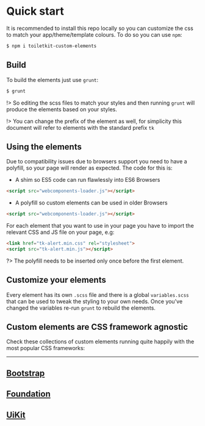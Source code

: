 # Quick start

It is recommended to install this repo locally so you can customize the css to match your app/theme/template colours. To do so you can use `npm`:

```bash
$ npm i toiletkit-custom-elements
```

## Build

To build the elements just use `grunt`:

```bash
$ grunt
```
!> So editing the scss files to match your styles and then running `grunt` will produce the elements based on your styles.

!> You can change the prefix of the element as well, for simplicity this document will refer to elements with the standard prefix `tk`

## Using the elements

Due to compatibility issues due to browsers support you need to have a polyfill, so your page will render as expected. The code for this is:
- A shim so ES5 code can run flawlessly into ES6 Browsers
```html
<script src="webcomponents-loader.js"></script>
```
- A polyfill so custom elements can be used in older Browsers
```html
<script src="webcomponents-loader.js"></script>
```

For each element that you want to use in your page you have to import the relevant CSS and JS file on your page, e.g:
```html
<link href="tk-alert.min.css" rel="stylesheet">
<script src="tk-alert.min.js"></script>
```

?> The polyfill needs to be inserted only once before the first element.

## Customize your elements

Every element has its own `.scss` file and there is a global `variables.scss` that can be used to tweak the styling to your own needs. Once you've changed the variables re-run `grunt` to rebuild the elements.


## Custom elements are CSS framework agnostic

Check these collections of custom elements running quite happily with the most popular CSS frameworks:

----
<a href="/custom-elements/bootstrap-demo.html">Bootstrap</a>
-----
<a href="/custom-elements/foundation-demo.html">Foundation</a>
-----
<a href="/custom-elements/uikit-demo.html">UiKit</a>
-----
